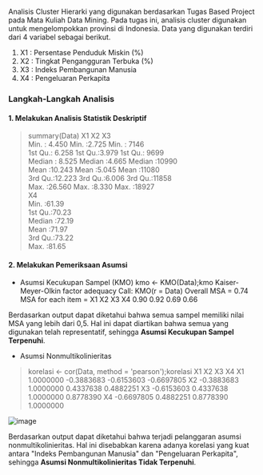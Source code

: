 Analisis Cluster Hierarki yang digunakan berdasarkan Tugas Based Project pada Mata Kuliah Data Mining. Pada tugas ini, analisis cluster digunakan untuk mengelompokkan provinsi di Indonesia. Data yang digunakan terdiri dari 4 variabel sebagai berikut.
1. X1 : Persentase Penduduk Miskin (%)
2. X2 : Tingkat Pengangguran Terbuka (%)
3. X3 : Indeks Pembangunan Manusia
4. X4 : Pengeluaran Perkapita

### Langkah-Langkah Analisis ###
#### 1. Melakukan Analisis Statistik Deskriptif ####
> summary(Data)
       X1               X2              X3       
 Min.   : 4.450   Min.   :2.725   Min.   : 7146  
 1st Qu.: 6.258   1st Qu.:3.979   1st Qu.: 9699  
 Median : 8.525   Median :4.665   Median :10990  
 Mean   :10.243   Mean   :5.045   Mean   :11080  
 3rd Qu.:12.223   3rd Qu.:6.006   3rd Qu.:11858  
 Max.   :26.560   Max.   :8.330   Max.   :18927  
       X4       
 Min.   :61.39  
 1st Qu.:70.23  
 Median :72.19  
 Mean   :71.97  
 3rd Qu.:73.22  
 Max.   :81.65

#### 2. Melakukan Pemeriksaan Asumsi ####
- Asumsi Kecukupan Sampel (KMO)
kmo <- KMO(Data);kmo
Kaiser-Meyer-Olkin factor adequacy
Call: KMO(r = Data)
Overall MSA =  0.74
MSA for each item = 
  X1   X2   X3   X4 
0.90 0.92 0.69 0.66

Berdasarkan output dapat diketahui bahwa semua sampel memiliki nilai MSA yang lebih dari 0,5. Hal ini dapat diartikan bahwa semua yang digunakan telah representatif, sehingga **Asumsi Kecukupan Sampel Terpenuhi**.
- Asumsi Nonmultikolinieritas
> korelasi <- cor(Data, method = 'pearson');korelasi
           X1         X2         X3         X4
X1  1.0000000 -0.3883683 -0.6153603 -0.6697805
X2 -0.3883683  1.0000000  0.4337638  0.4882251
X3 -0.6153603  0.4337638  1.0000000  0.8778390
X4 -0.6697805  0.4882251  0.8778390  1.0000000

![image](https://github.com/Ivanrasyid89/Portofolio.github.io/assets/98071016/f618b70f-39aa-43e3-a9f9-1a75b8607f33)

Berdasarkan output dapat diketahui bahwa terjadi pelanggaran asumsi nonmultikolinieritas. Hal ini disebabkan karena adanya korelasi yang kuat antara "Indeks Pembangunan Manusia" dan "Pengeluaran Perkapita", sehingga **Asumsi Nonmultikolinieritas Tidak Terpenuhi**.


